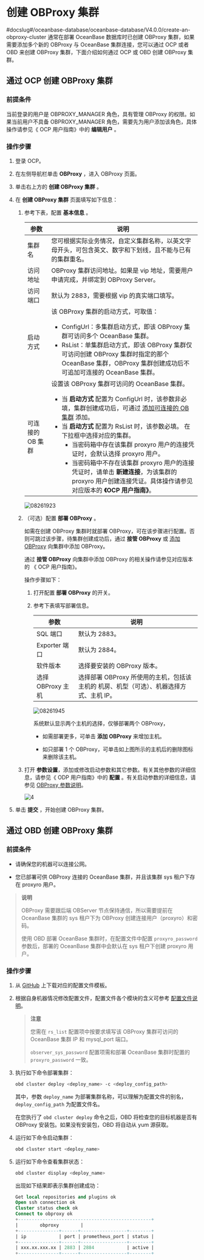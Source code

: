 # 创建 OBProxy 集群
#docslug#/oceanbase-database/oceanbase-database/V4.0.0/create-an-obproxy-cluster
通常在部署 OceanBase 数据库时已创建 OBProxy 集群，如果需要添加多个新的 OBProxy 与 OceanBase 集群连接，您可以通过 OCP 或者 OBD 来创建 OBProxy 集群，下面介绍如何通过 OCP 或 OBD 创建 OBProxy 集群。

## 通过 OCP 创建 OBProxy 集群

### 前提条件

当前登录的用户是 OBPROXY_MANAGER 角色，具有管理 OBProxy 的权限。如果当前用户不具备 OBPROXY_MANAGER 角色，需要先为用户添加该角色，具体操作请参见《 OCP 用户指南》中的 **编辑用户** 。

### 操作步骤

1. 登录 OCP。

2. 在左侧导航栏单击 **OBProxy** ，进入 OBProxy 页面。

3. 单击右上方的 **创建 OBProxy 集群** 。

4. 在 **创建 OBProxy 集群** 页面填写如下信息：

   1. 参考下表，配置 **基本信息** 。

      |     参数     |         说明         |
      |------------|--------------------------------------------------------------------------------------------------------------------------------------------------------------------------------------------------------------------------------------------------------------------------------------------------------------------------------------------------------------------------------------------------------------------------------------------------------------------------------------------------------------------------------------------------------------------------------------|
      | 集群名        | 您可根据实际业务情况，自定义集群名称，以英文字母开头，可包含英文、数字和下划线，且不能与已有的集群重名。      |
      | 访问地址       | OBProxy 集群访问地址。如果是 vip 地址，需要用户申请完成，并绑定到 OBProxy Server。   |
      | 访问端口       | 默认为 2883，需要根据 vip 的真实端口填写。      |
      | 启动方式       | 该 OBProxy 集群的启动方式，可取值：<ul><li> ConfigUrl：多集群启动方式，即该 OBProxy 集群可访问多个 OceanBase 集群。</li><li> RsList：单集群启动方式，即该 OBProxy 集群仅可访问创建 OBProxy 集群时指定的那个 OceanBase 集群，OBProxy 集群创建成功后不可追加可连接的 OceanBase 集群。 </li></ul>    |
      | 可连接的 OB 集群 | 设置该 OBProxy 集群可访问的 OceanBase 集群。<ul><li> 当 **启动方式** 配置为 ConfigUrl 时，该参数非必填，集群创建成功后，可通过 [添加可连接的 OB 集群](../200.manage-obproxy-clusters/600.ob-cluster-that-manages-obproxy-connections.md) 添加。</li><li> 当 **启动方式** 配置为 RsList 时，该参数必填。 在下拉框中选择对应的集群。<ul><li> 当密码箱中存在该集群 proxyro 用户的连接凭证时，会默认选择 proxyro 用户。</li><li> 当密码箱中不存在该集群 proxyro 用户的连接凭证时，请单击 **新建连接**，为该集群的 proxyro 用户创建连接凭证。具体操作请参见对应版本的 **《OCP 用户指南》**。</li></ul></li></ul>      |

      ![08261923](http://icms-x-dita.oss-cn-zhangjiakou.aliyuncs.com/xdita-output/zh-CN/task15904357/images/p312780.png?Expires=7258125489&OSSAccessKeyId=LTAIJfoPL6wmrirR&Signature=nTj%2BYa1%2FzwfJNx4BZ%2BNZHunS%2FaY%3D)

   2. （可选）配置 **部署 OBProxy** 。

      如需在创建 OBProxy 集群时就部署 OBProxy，可在该步骤进行配置。否则可跳过该步骤，待集群创建成功后，通过 **接管 OBProxy** 或 [添加 OBProxy](../300.obproxy-management/100.add-obproxy.md) 向集群中添加 OBProxy。

      通过 **接管 OBProxy** 向集群中添加 OBProxy 的相关操作请参见对应版本的 《 OCP 用户指南》。

      操作步骤如下：

      1. 打开配置 **部署 OBProxy** 的开关。

      2. 参考下表填写部署信息。

         |      参数       |            说明            |
         |---------------|----------------------------------------------------|
         | SQL 端口        | 默认为 2883。   |
         | Exporter 端口   | 默认为 2884。   |
         | 软件版本          | 选择要安装的 OBProxy 版本。       |
         | 选择 OBProxy 主机 | 选择部署 OBProxy 所使用的主机，包括该主机的 机房、机型（可选）、机器选择方式、主机 IP。 |

         ![08261945](http://icms-x-dita.oss-cn-zhangjiakou.aliyuncs.com/xdita-output/zh-CN/task15904357/images/p312784.png?Expires=7258125489&OSSAccessKeyId=LTAIJfoPL6wmrirR&Signature=eueMHkVB7bplwtO8PzXdgdJgl78%3D)

         系统默认显示两个主机的选择，仅够部署两个 OBProxy，

         * 如需部署更多，可单击 **添加 OBProxy** 来增加主机。

         * 如只部署 1 个 OBProxy，可单击如上图所示的主机后的删除图标来删除该主机。

   3. 打开 **参数设置**，添加或修改启动参数和其它参数。有关其他参数的详细信息，请参见《 ODP 用户指南》中的 **配置** 。有关启动参数的详细信息，请参见 [OBProxy 参数说明](../200.manage-obproxy-clusters/100.create-an-obproxy-cluster.md)。

      ![4](https://obbusiness-private.oss-cn-shanghai.aliyuncs.com/doc/img/ocp/400ce/obproxy%E5%8F%82%E6%95%B0%E8%AE%BE%E7%BD%AE1.png)

5. 单击 **提交** ，开始创建 OBProxy 集群。

## 通过 OBD 创建 OBProxy 集群

### 前提条件

* 请确保您的机器可以连接公网。

* 您已部署可供 OBProxy 连接的 OceanBase 集群，并且该集群 sys 租户下存在 proxyro 用户。

> **说明**
>
> OBProxy 需要跟后端 OBServer 节点保持通信，所以需要提前在 OceanBase 集群的 sys 租户下为 OBProxy 创建连接用户（proxyro）和密码。
>
> 使用 OBD 部署 OceanBase 集群时，在配置文件中配置 `proxyro_password` 参数后，部署的 OceanBase 集群中会默认在 sys 租户下创建 proxyro 用户。

### 操作步骤

1. 从 [GitHub](https://github.com/oceanbase/obdeploy/blob/master/example/obproxy/obproxy-only-example.yaml) 上下载对应的配置文件模板。

2. 根据自身机器情况修改配置文件，配置文件各个模块的含义可参考 [配置文件说明](https://www.oceanbase.com/docs/community-obd-cn-1000000000050418)。

   > **注意**
   >
   > 您需在 `rs_list` 配置项中按要求填写该 OBProxy 集群可访问的 OceanBase 集群 IP 和 mysql_port 端口。
   >
   > `observer_sys_password` 配置项需和部署 OceanBase 集群时配置的 `proxyro_password` 一致。

3. 执行如下命令部署集群：

   ```bash
   obd cluster deploy <deploy_name> -c <deploy_config_path>
   ```

   其中，参数 `deploy_name` 为部署集群名称，可以理解为配置文件的别名，`deploy_config_path` 为配置文件名。

   在您执行了 `obd cluster deploy` 命令之后，OBD 将检查您的目标机器是否有 OBProxy 安装包。如果没有安装包，OBD 将自动从 yum 源获取。

4. 运行如下命令启动集群：

   ```bash
   obd cluster start <deploy_name>
   ```

5. 运行如下命令查看集群状态：

   ```bash
   obd cluster display <deploy_name>
   ```

   出现如下结果即表示集群创建成功：

   ```sql
   Get local repositories and plugins ok
   Open ssh connection ok
   Cluster status check ok
   Connect to obproxy ok
   +-------------------------------------------------+
   |        obproxy        |
   +---------------+------+-----------------+--------+
   | ip            | port | prometheus_port | status |
   +---------------+------+-----------------+--------+
   | xxx.xx.xxx.xx | 2883 | 2884            | active |
   +---------------+------+-----------------+--------+
   ```

